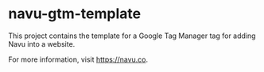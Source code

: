 # navu-gtm-template
This project contains the template for a Google Tag Manager tag for adding Navu into a website.

For more information, visit https://navu.co.

